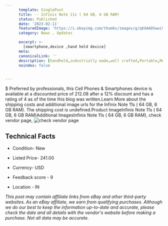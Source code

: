 ```yaml
---
      template: SinglePost
      title: -- Infinix Note 11s ( 64 GB, 6 GB RAM)
      status: Published
      date: '2023-02-11'
      featuredImage: 'https://i.ebayimg.com/thumbs/images/g/qbUAAOSwwi9j07Nn/s-l225.jpg'
      category: News , Updates

      excerpt: >-
        [smartphone,device ,hand held device]
      meta:
      canonicalLink: ''
      description: [handheld,industrially made,well crafted,Portable,Mobile,Compact,Convenient,Lightweight,Maneuverable,Man-portable,Miniature,Carriable,Hand-held,Light,Holdable,Transportable,Mobile device,Pocket-sized,On-the-go,Wireless,Cordless,Compact size,Convenient size, smartphone,device ,hand held device]
      noindex: false

        
---
```

$
    Preferred by professionals, this Cell Phones & Smartphones device is available at a discounted price of 212.08 after a 12% discount and has a rating of 4 as of the time this blog was written.Learn More about the shipping costs and additional image urls for the Infinix Note 11s ( 64 GB, 6 GB RAM). The shipping cost is undefined.Product ImageInfinix Note 11s ( 64 GB, 6 GB RAM)Additional ImagesInfinix Note 11s ( 64 GB, 6 GB RAM), check vendor page, ![check vendor page](https://origin-galleryplus.ebayimg.com/ws/web/144918768364_2_0_1/225x225.jpg,https://origin-galleryplus.ebayimg.com/ws/web/144918768364_3_0_1/225x225.jpg,https://origin-galleryplus.ebayimg.com/ws/web/144918768364_4_0_1/225x225.jpg)
    
    

 ## Technical Facts 



     
      

 - Condition- New 


      

 - Listed Price- 241.00 


      

 - Currency- USD 


      

 - Feedback score - 9 


      

 - Location - IN 


      
      

 *_This post may contain affiliate links from eBay and other third-party websites. As an eBay affiliate, we earn from qualifying purchases. Although we do our best to keep the information up-to-date and accurate, please check the date and all details with the vendor's website before making a purchase. Not all data may be accurate._*



    
    
    
    
    